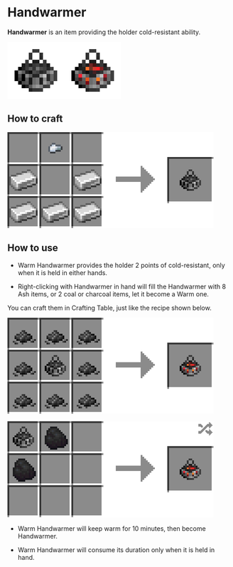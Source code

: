 # Handwarmer

**Handwarmer** is an item providing the holder cold-resistant ability.

![Handwarmer](../.gitbook/assets/blocks-items/handwarmer.png)

## How to craft

![Iron Ingots * 5 + Iron Nugget * 1 → Handwarmer * 1](../.gitbook/assets/recipes/handwarmer_recipe.png)

## How to use

- Warm Handwarmer provides the holder 2 points of cold-resistant, only when it is held in either hands.

- Right-clicking with Handwarmer in hand will fill the Handwarmer with 8 Ash items, or 2 coal or charcoal items, let it become a Warm one.

You can craft them in Crafting Table, just like the recipe shown below.

  ![](../.gitbook/assets/recipes/handwarmer_ash_recipe.png)
  
  ![](../.gitbook/assets/recipes/handwarmer_coal_recipe.png)

- Warm Handwarmer will keep warm for 10 minutes, then become Handwarmer.

- Warm Handwarmer will consume its duration only when it is held in hand.
